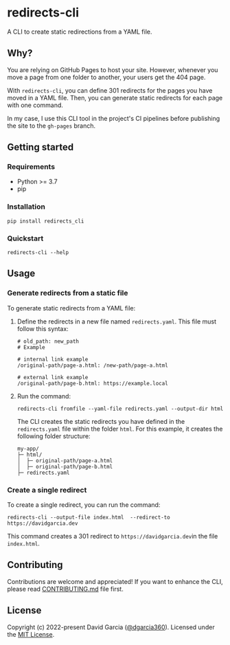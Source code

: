 # redirects-cli

A CLI to create static redirections from a YAML file.

## Why?

You are relying on GitHub Pages to host your site. However, whenever you move a page from one folder to another, your users get the 404 page. 

With `redirects-cli`, you can define 301 redirects for the pages you have moved in a YAML file. Then, you can generate static redirects for each page with one command.

In my case, I use this CLI tool in the project's CI pipelines before publishing the site to the `gh-pages` branch.

## Getting started

### Requirements

* Python >= 3.7
* pip

### Installation

```
pip install redirects_cli
```

### Quickstart

```
redirects-cli --help
```

## Usage

### Generate redirects from a static file

To generate static redirects from a YAML file:

1. Define the redirects in a new file named `redirects.yaml`. This file must follow this syntax:

    ```
    # old_path: new_path
    # Example

    # internal link example
    /original-path/page-a.html: /new-path/page-a.html

    # external link example
    /original-path/page-b.html: https://example.local
    ```

2. Run the command:

    ```
    redirects-cli fromfile --yaml-file redirects.yaml --output-dir html
    ```

    The CLI creates the static redirects you have defined in the `redirects.yaml` file within the folder `html`. 
    For this example, it creates the following folder structure:

    ```
    my-app/
    ├─ html/
    │  ├─ original-path/page-a.html
    │  ├─ original-path/page-b.html
    ├─ redirects.yaml
    ```

### Create a single redirect

To create a single redirect, you can run the command:

````
redirects-cli --output-file index.html  --redirect-to https://davidgarcia.dev
````

This command creates a 301 redirect to `https://davidgarcia.dev`in the file `index.html`.

## Contributing

Contributions are welcome and appreciated!
If you want to enhance the CLI, please read [CONTRIBUTING.md](CONTRIBUTING.md) file first.

## License

Copyright (c) 2022-present David Garcia ([@dgarcia360](https://davidgarcia.dev)). Licensed under the [MIT License](LICENSE.md).
